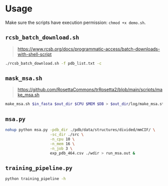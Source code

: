 # Usage

Make sure the scripts have execution permission: `chmod +x demo.sh`.

## `rcsb_batch_download.sh`

> <https://www.rcsb.org/docs/programmatic-access/batch-downloads-with-shell-script>

```bash
./rcsb_batch_download.sh -f pdb_list.txt -c
```

## `mask_msa.sh`

> <https://github.com/RosettaCommons/trRosetta2/blob/main/scripts/make_msa.sh>

```bash
make_msa.sh $in_fasta $out_dir $CPU $MEM $DB > $out_dir/log/make_msa.stdout 2> $out_dir/log/make_msa.stderr
```

## `msa.py`

```bash
nohup python msa.py -pdb_dir ./pdb/data/structures/divided/mmCIF/ \
                    -sc_dir ./src \
                    -n_cpu 10 \
                    -n_mem 16 \
                    -n_job 3 \
                    exp_pdb_464.csv ./wdir > run_msa.out &
```

## `training_pipeline.py`

```bash
python training_pipeline -h
```

